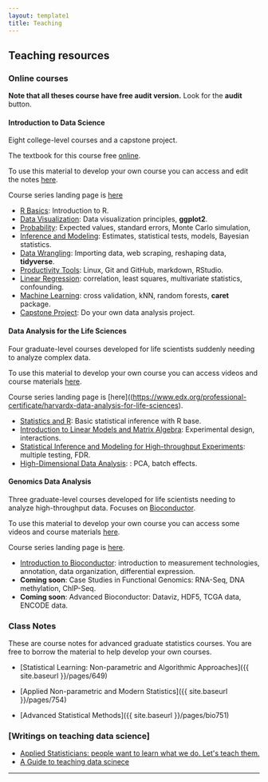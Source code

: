 ```yaml
---
layout: template1
title: Teaching
---
```


## Teaching resources

### Online courses

__Note that all theses course have free audit version.__ Look for the **audit** button.

#### Introduction to Data Science 

Eight college-level courses and a capstone project.

The textbook for this course free [online](https://rafalab.github.io/dsbook/).

To use this material to develop your own course you can access and edit the notes [here](https://github.com/rafalab/dsbook).

Course series landing page is [here](https://www.edx.org/professional-certificate/harvardx-data-science)

* [R Basics](https://www.edx.org/course/data-science-r-basics): Introduction to R.
* [Data Visualization](https://www.edx.org/course/data-science-visualization): Data visualization principles, __ggplot2__.
* [Probability](https://www.edx.org/course/data-science-probability): Expected values, standard errors, Monte Carlo simulation, 
* [Inference and Modeling](https://www.edx.org/course/data-science-inference-and-modeling): Estimates, statistical tests, models, Bayesian statistics. 
* [Data Wrangling](https://www.edx.org/course/data-science-wrangling): Importing data, web scraping, reshaping data, __tidyverse__.
* [Productivity Tools](https://www.edx.org/course/data-science-productivity-tools): Linux, Git and GitHub, markdown, RStudio.
* [Linear Regression](https://www.edx.org/course/data-science-linear-regression): correlation, least squares, multivariate statistics, confounding.
* [Machine Learning](https://www.edx.org/course/data-science-machine-learning): cross validation, kNN, random forests, __caret__ package.
* [Capstone Project](https://www.edx.org/course/data-science-capstone): Do your own data analysis project.

#### Data Analysis for the Life Sciences
 
Four graduate-level courses developed for life scientists suddenly needing to analyze complex data.

To use this material to develop your own course you can access videos and course materials [here](http://rafalab.github.io/pages/harvardx.html).

Course series landing page is [here]((https://www.edx.org/professional-certificate/harvardx-data-analysis-for-life-sciences).

* [Statistics and R](https://www.edx.org/course/statistics-and-r): Basic statistical inference with R base.
* [Introduction to Linear Models and Matrix Algebra](https://www.edx.org/course/introduction-to-linear-models-and-matrix-algebra): Experimental design, interactions.
* [Statistical Inference and Modeling for High-throughput Experiments](https://www.edx.org/course/statistical-inference-and-modeling-for-high-throug): multiple testing, FDR.
* [High-Dimensional Data Analysis](https://www.edx.org/course/high-dimensional-data-analysis): : PCA, batch effects. 
 
#### Genomics Data Analysis 

Three graduate-level courses developed for life scientists needing to analyze high-throughput data. Focuses on [Bioconductor](https://www.bioconductor.org/).

To use this material to develop your own course you can access some videos and course materials [here](http://rafalab.github.io/pages/harvardx.html).

Course series landing page is [here](https://www.edx.org/xseries/genomics-data-analysis).

* [Introduction to Bioconductor](https://www.edx.org/course/introduction-to-bioconductor-annotation-and-analys): introduction to measurement technologies, annotation, data organization, differential expression.
*  **Coming soon**: Case Studies in Functional Genomics: RNA-Seq, DNA methylation, ChIP-Seq.
*  **Coming soon**: Advanced Bioconductor: Dataviz, HDF5, TCGA data, ENCODE data.



### Class Notes

These are course notes for advanced graduate statistics courses. You are free to borrow the material to help develop your own courses.

* [Statistical Learning: Non-parametric and  Algorithmic Approaches]({{ site.baseurl }}/pages/649)

* [Applied Non-parametric and Modern Statistics]({{ site.baseurl }}/pages/754)

* [Advanced Statistical Methods]({{ site.baseurl }}/pages/bio751)


### [Writings on teaching data science]

* [Applied Statisticians: people want to learn what we do. Let's teach them.](http://simplystatistics.org/2014/09/15/applied-statisticians-people-want-to-learn-what-we-do-lets-teach-them/)
* [A Guide to teaching data scinece](https://amstat.tandfonline.com/doi/abs/10.1080/00031305.2017.1356747#.XnDhTpNKjOQ)

----



